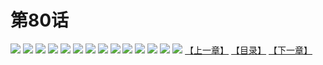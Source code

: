 # 第80话
![](https://s1.baozimh.com/scomic/yuekanshaonuyeqijun-chunquan/0/84-8bkz/1.jpg)
![](https://s1.baozimh.com/scomic/yuekanshaonuyeqijun-chunquan/0/84-8bkz/2.jpg)
![](https://s1.baozimh.com/scomic/yuekanshaonuyeqijun-chunquan/0/84-8bkz/3.jpg)
![](https://s1.baozimh.com/scomic/yuekanshaonuyeqijun-chunquan/0/84-8bkz/4.jpg)
![](https://s1.baozimh.com/scomic/yuekanshaonuyeqijun-chunquan/0/84-8bkz/5.jpg)
![](https://s1.baozimh.com/scomic/yuekanshaonuyeqijun-chunquan/0/84-8bkz/6.jpg)
![](https://s1.baozimh.com/scomic/yuekanshaonuyeqijun-chunquan/0/84-8bkz/7.jpg)
![](https://s1.baozimh.com/scomic/yuekanshaonuyeqijun-chunquan/0/84-8bkz/8.jpg)
![](https://s1.baozimh.com/scomic/yuekanshaonuyeqijun-chunquan/0/84-8bkz/9.jpg)
![](https://s1.baozimh.com/scomic/yuekanshaonuyeqijun-chunquan/0/84-8bkz/10.jpg)
![](https://s1.baozimh.com/scomic/yuekanshaonuyeqijun-chunquan/0/84-8bkz/11.jpg)
![](https://s1.baozimh.com/scomic/yuekanshaonuyeqijun-chunquan/0/84-8bkz/12.jpg)
![](https://s1.baozimh.com/scomic/yuekanshaonuyeqijun-chunquan/0/84-8bkz/13.jpg)
![](https://s1.baozimh.com/scomic/yuekanshaonuyeqijun-chunquan/0/84-8bkz/14.jpg)
[【上一章】](./79.md)
[【目录】](./README.md)
[【下一章】](./81.md)
